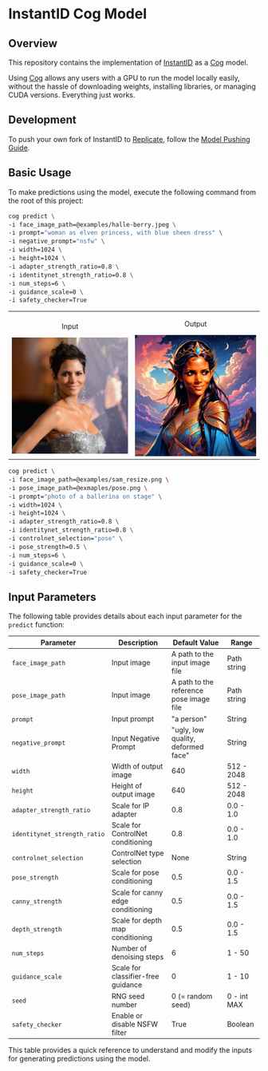 # InstantID Cog Model

## Overview
This repository contains the implementation of [InstantID](https://github.com/InstantID/InstantID) as a [Cog](https://github.com/replicate/cog) model. 

Using [Cog](https://github.com/replicate/cog) allows any users with a GPU to run the model locally easily, without the hassle of downloading weights, installing libraries, or managing CUDA versions. Everything just works.

## Development
To push your own fork of InstantID to [Replicate](https://replicate.com), follow the [Model Pushing Guide](https://replicate.com/docs/guides/push-a-model).

## Basic Usage
To make predictions using the model, execute the following command from the root of this project:

```bash
cog predict \
-i face_image_path=@examples/halle-berry.jpeg \
-i prompt="woman as elven princess, with blue sheen dress" \
-i negative_prompt="nsfw" \
-i width=1024 \
-i height=1024 \
-i adapter_strength_ratio=0.8 \
-i identitynet_strength_ratio=0.8 \
-i num_steps=6 \
-i guidance_scale=0 \
-i safety_checker=True
```

<table>
  <tr>
    <td>
      <p align="center">Input</p>
      <img src="examples/halle-berry.jpeg" alt="Sample Input Image" width="100%"/>
    </td>
    <td>
      <p align="center">Output</p>
      <img src="examples/result.jpg" alt="Sample Output Image" width="100%"/>
    </td>
  </tr>
</table>

```bash
cog predict \
-i face_image_path=@examples/sam_resize.png \
-i pose_image_path=@exmaples/pose.png \
-i prompt="photo of a ballerina on stage" \
-i width=1024 \
-i height=1024 \
-i adapter_strength_ratio=0.8 \
-i identitynet_strength_ratio=0.8 \
-i controlnet_selection="pose" \
-i pose_strength=0.5 \
-i num_steps=6 \
-i guidance_scale=0 \
-i safety_checker=True
```

## Input Parameters

The following table provides details about each input parameter for the `predict` function:

| Parameter                       | Description                        | Default Value                                     | Range       |
| ------------------------------- | ---------------------------------- | --------------------------------------------------| ----------- |
| `face_image_path`               | Input image                        | A path to the input image file                    | Path string |
| `pose_image_path`               | Input image                        | A path to the reference pose image file           | Path string |
| `prompt`                        | Input prompt                       | "a person"                                        | String      |
| `negative_prompt`               | Input Negative Prompt              | "ugly, low quality, deformed face"                | String      |
| `width`                         | Width of output image              | 640                                               | 512 - 2048  |
| `height`                        | Height of output image             | 640                                               | 512 - 2048  |
| `adapter_strength_ratio`        | Scale for IP adapter               | 0.8                                               | 0.0 - 1.0   |
| `identitynet_strength_ratio`    | Scale for ControlNet conditioning  | 0.8                                               | 0.0 - 1.0   |
| `controlnet_selection`          | ControlNet type selection          | None                                              | String      |
| `pose_strength`                 | Scale for pose conditioning        | 0.5                                               | 0.0 - 1.5   |
| `canny_strength`                | Scale for canny edge conditioning  | 0.5                                               | 0.0 - 1.5   |
| `depth_strength`                | Scale for depth map conditioning   | 0.5                                               | 0.0 - 1.5   |
| `num_steps`                     | Number of denoising steps          | 6                                                 | 1 - 50      |
| `guidance_scale`                | Scale for classifier-free guidance | 0                                                 | 1 - 10      |
| `seed`                          | RNG seed number                    | 0 (= random seed)                                 | 0 - int MAX |
| `safety_checker`                | Enable or disable NSFW filter      | True                                              | Boolean     |

This table provides a quick reference to understand and modify the inputs for generating predictions using the model.
